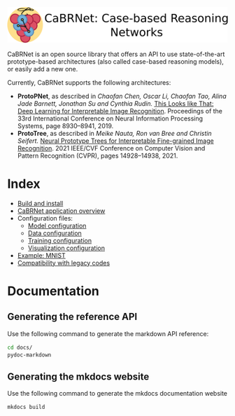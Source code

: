 ![cabrnet banner](../logos/banner.png)

CaBRNet is an open source library that offers an API to use state-of-the-art
prototype-based architectures (also called case-based reasoning models), or easily add a new one.

Currently, CaBRNet supports the following architectures:

- **ProtoPNet**, as described in *Chaofan Chen, Oscar Li, Chaofan Tao, Alina Jade Barnett,
Jonathan Su and Cynthia Rudin.* [This Looks like That: Deep Learning for Interpretable Image Recognition](https://proceedings.neurips.cc/paper_files/paper/2019/file/adf7ee2dcf142b0e11888e72b43fcb75-Paper.pdf). 
Proceedings of the 33rd International Conference on Neural Information Processing Systems, page 8930–8941, 2019.
- **ProtoTree**, as described in *Meike Nauta, Ron van Bree and Christin Seifert.* [Neural Prototype Trees for Interpretable Fine-grained Image
Recognition](https://openaccess.thecvf.com/content/CVPR2021/papers/Nauta_Neural_Prototype_Trees_for_Interpretable_Fine-Grained_Image_Recognition_CVPR_2021_paper.pdf). 
2021 IEEE/CVF Conference on Computer Vision and Pattern Recognition (CVPR), pages 14928–14938, 2021.

# Index
- [Build and install](./install.md)
- [CaBRNet application overview](./cabrnet.md)
- Configuration files:
    - [Model configuration](./model.md)
    - [Data configuration](./data.md)
    - [Training configuration](./training.md)
    - [Visualization configuration](./visualize.md)
- [Example: MNIST](./mnist.md)
- [Compatibility with legacy codes](legacy.md)

# Documentation
## Generating the reference API
Use the following command to generate the markdown API reference:
```bash
cd docs/
pydoc-markdown
```
## Generating the mkdocs website
Use the following command to generate the mkdocs documentation website
```bash
mkdocs build
```